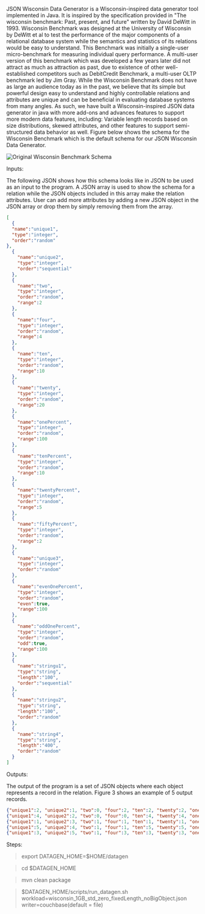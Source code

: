 JSON Wisconsin Data Generator is a Wisconsin-inspired data generator tool implemented in Java. It is inspired by the specification provided in "The wisconsin benchmark: Past, present, and future" written by David DeWitt in 1993. Wisconsin Benchmark was designed at the University of Wisconsin by DeWitt et al to test the performance of the major components of a relational database system while the semantics and statistics of its relations would be easy to understand.  This Benchmark was initially a single-user micro-benchmark for measuring individual query performance. A multi-user version of this benchmark which was developed a few years later did not attract as much as attraction as past, due to existence of other well-established competitors such as DebitCredit Benchmark, a multi-user OLTP benchmark led by Jim Gray.
While the Wisconsin Benchmark does not have as large an audience today as in the past, we believe that its simple but powerful design easy to understand and highly controllable relations and attributes are unique and can be beneficial in evaluating database systems from many angles. As such, we have built a Wisconsin-inspired JSON data generator in java with more add-ons and advances features to support more modern data features, including: Variable length records based on size distributions, skewed attributes, and other features to support semi-structured data behavior as well.
Figure below shows the schema for the Wisconsin Benchmark which is the default schema for our JSON Wisconsin Data Generator. 

![Original Wisconsin Benchmark Schema](https://github.com/shivajah/JSON-Wisconsin-Data-Generator/blob/main/Wisconsin%20Benchmark-%20Original%20Schema.png)


Inputs:

The following JSON shows how this schema looks like in JSON to be used as an input to the program. A JSON array is used to show the schema for a relation while the JSON objects included in this array make the relation attributes. User can add more attributes by adding a new JSON object in the JSON array or drop them by simply removing them from the array.

```JSON
[
  {
  "name":"unique1",
  "type":"integer",
  "order":"random"
},
  {
    "name":"unique2",
    "type":"integer",
    "order":"sequential"
  },
  {
    "name":"two",
    "type":"integer",
    "order":"random",
    "range":2
  },
  {
    "name":"four",
    "type":"integer",
    "order":"random",
    "range":4
  },
  {
    "name":"ten",
    "type":"integer",
    "order":"random",
    "range":10
  },
  {
    "name":"twenty",
    "type":"integer",
    "order":"random",
    "range":20
  },
  {
    "name":"onePercent",
    "type":"integer",
    "order":"random",
    "range":100
  },
  {
    "name":"tenPercent",
    "type":"integer",
    "order":"random",
    "range":10
  },
  {
    "name":"twentyPercent",
    "type":"integer",
    "order":"random",
    "range":5
  },
  {
    "name":"fiftyPercent",
    "type":"integer",
    "order":"random",
    "range":2
  },
  {
    "name":"unique3",
    "type":"integer",
    "order":"random"
  },
  {
    "name":"evenOnePercent",
    "type":"integer",
    "order":"random",
    "even":true,
    "range":100
  },
  {
    "name":"oddOnePercent",
    "type":"integer",
    "order":"random",
    "odd":true,
    "range":100
  },
  {
    "name":"stringu1",
    "type":"string",
    "length":"100",
    "order":"sequential"
  },
  {
    "name":"stringu2",
    "type":"string",
    "length":"100",
    "order":"random"
  },
  {
    "name":"string4",
    "type":"string",
    "length":"400",
    "order":"random"
  }
]

```

Outputs:

The output of the program is a set of JSON objects where each object represents a record in the relation. Figure 3 shows an example of 5 output records.

```JSON
{"unique1":2, "unique2":1, "two":0, "four":2, "ten":2, "twenty":2, "onePercent":2, "tenPercent":2, "twentyPercent":2, "fiftyPercent":0, "unique3":2, "evenOnePercent":4, "oddOnePercent":5, "stringu1":"BAAAAAAXXXXXXXXXXXXXXXXXXXXXXXXXXXXXXXXXXXXXXXXXXXXXXXXXXXXXXXXXXXXXXXXXXXXXXXXXXXXXXXXXXXXXXXXXXXXX", "stringu2":"CAAAAAAXXXXXXXXXXXXXXXXXXXXXXXXXXXXXXXXXXXXXXXXXXXXXXXXXXXXXXXXXXXXXXXXXXXXXXXXXXXXXXXXXXXXXXXXXXXXX", "string4":"CAAAAAAXXXXXXXXXXXXXXXXXXXXXXXXXXXXXXXXXXXXXXXXXXXXXXXXXXXXXXXXXXXXXXXXXXXXXXXXXXXXXXXXXXXXXXXXXXXXXXXXXXXXXXXXXXXXXXXXXXXXXXXXXXXXXXXXXXXXXXXXXXXXXXXXXXXXXXXXXXXXXXXXXXXXXXXXXXXXXXXXXXXXXXXXXXXXXXXXXXXXXXXXXXXXXXXXXXXXXXXXXXXXXXXXXXXXXXXXXXXXXXXXXXXXXXXXXXXXXXXXXXXXXXXXXXXXXXXXXXXXXXXXXXXXXXXXXXXXXXXXXXXXXXXXXXXXXXXXXXXXXXXXXXXXXXXXXXXXXXXXXXXXXXXXXXXXXXXXXXXXXXXXXXXXXXXXXXXXXXXXXXXXXXXXXXXXXXXXX"}
{"unique1":4, "unique2":2, "two":0, "four":0, "ten":4, "twenty":4, "onePercent":4, "tenPercent":4, "twentyPercent":4, "fiftyPercent":0, "unique3":4, "evenOnePercent":8, "oddOnePercent":9, "stringu1":"CAAAAAAXXXXXXXXXXXXXXXXXXXXXXXXXXXXXXXXXXXXXXXXXXXXXXXXXXXXXXXXXXXXXXXXXXXXXXXXXXXXXXXXXXXXXXXXXXXXX", "stringu2":"EAAAAAAXXXXXXXXXXXXXXXXXXXXXXXXXXXXXXXXXXXXXXXXXXXXXXXXXXXXXXXXXXXXXXXXXXXXXXXXXXXXXXXXXXXXXXXXXXXXX", "string4":"EAAAAAAXXXXXXXXXXXXXXXXXXXXXXXXXXXXXXXXXXXXXXXXXXXXXXXXXXXXXXXXXXXXXXXXXXXXXXXXXXXXXXXXXXXXXXXXXXXXXXXXXXXXXXXXXXXXXXXXXXXXXXXXXXXXXXXXXXXXXXXXXXXXXXXXXXXXXXXXXXXXXXXXXXXXXXXXXXXXXXXXXXXXXXXXXXXXXXXXXXXXXXXXXXXXXXXXXXXXXXXXXXXXXXXXXXXXXXXXXXXXXXXXXXXXXXXXXXXXXXXXXXXXXXXXXXXXXXXXXXXXXXXXXXXXXXXXXXXXXXXXXXXXXXXXXXXXXXXXXXXXXXXXXXXXXXXXXXXXXXXXXXXXXXXXXXXXXXXXXXXXXXXXXXXXXXXXXXXXXXXXXXXXXXXXXXXXXXXXX"}
{"unique1":1, "unique2":3, "two":1, "four":1, "ten":1, "twenty":1, "onePercent":1, "tenPercent":1, "twentyPercent":1, "fiftyPercent":1, "unique3":1, "evenOnePercent":2, "oddOnePercent":3, "stringu1":"DAAAAAAXXXXXXXXXXXXXXXXXXXXXXXXXXXXXXXXXXXXXXXXXXXXXXXXXXXXXXXXXXXXXXXXXXXXXXXXXXXXXXXXXXXXXXXXXXXXX", "stringu2":"BAAAAAAXXXXXXXXXXXXXXXXXXXXXXXXXXXXXXXXXXXXXXXXXXXXXXXXXXXXXXXXXXXXXXXXXXXXXXXXXXXXXXXXXXXXXXXXXXXXX", "string4":"BAAAAAAXXXXXXXXXXXXXXXXXXXXXXXXXXXXXXXXXXXXXXXXXXXXXXXXXXXXXXXXXXXXXXXXXXXXXXXXXXXXXXXXXXXXXXXXXXXXXXXXXXXXXXXXXXXXXXXXXXXXXXXXXXXXXXXXXXXXXXXXXXXXXXXXXXXXXXXXXXXXXXXXXXXXXXXXXXXXXXXXXXXXXXXXXXXXXXXXXXXXXXXXXXXXXXXXXXXXXXXXXXXXXXXXXXXXXXXXXXXXXXXXXXXXXXXXXXXXXXXXXXXXXXXXXXXXXXXXXXXXXXXXXXXXXXXXXXXXXXXXXXXXXXXXXXXXXXXXXXXXXXXXXXXXXXXXXXXXXXXXXXXXXXXXXXXXXXXXXXXXXXXXXXXXXXXXXXXXXXXXXXXXXXXXXXXXXXXXX"}
{"unique1":5, "unique2":4, "two":1, "four":1, "ten":5, "twenty":5, "onePercent":5, "tenPercent":5, "twentyPercent":0, "fiftyPercent":1, "unique3":5, "evenOnePercent":10, "oddOnePercent":11, "stringu1":"EAAAAAAXXXXXXXXXXXXXXXXXXXXXXXXXXXXXXXXXXXXXXXXXXXXXXXXXXXXXXXXXXXXXXXXXXXXXXXXXXXXXXXXXXXXXXXXXXXXX", "stringu2":"FAAAAAAXXXXXXXXXXXXXXXXXXXXXXXXXXXXXXXXXXXXXXXXXXXXXXXXXXXXXXXXXXXXXXXXXXXXXXXXXXXXXXXXXXXXXXXXXXXXX", "string4":"FAAAAAAXXXXXXXXXXXXXXXXXXXXXXXXXXXXXXXXXXXXXXXXXXXXXXXXXXXXXXXXXXXXXXXXXXXXXXXXXXXXXXXXXXXXXXXXXXXXXXXXXXXXXXXXXXXXXXXXXXXXXXXXXXXXXXXXXXXXXXXXXXXXXXXXXXXXXXXXXXXXXXXXXXXXXXXXXXXXXXXXXXXXXXXXXXXXXXXXXXXXXXXXXXXXXXXXXXXXXXXXXXXXXXXXXXXXXXXXXXXXXXXXXXXXXXXXXXXXXXXXXXXXXXXXXXXXXXXXXXXXXXXXXXXXXXXXXXXXXXXXXXXXXXXXXXXXXXXXXXXXXXXXXXXXXXXXXXXXXXXXXXXXXXXXXXXXXXXXXXXXXXXXXXXXXXXXXXXXXXXXXXXXXXXXXXXXXXXXX"}
{"unique1":3, "unique2":5, "two":1, "four":3, "ten":3, "twenty":3, "onePercent":3, "tenPercent":3, "twentyPercent":3, "fiftyPercent":1, "unique3":3, "evenOnePercent":6, "oddOnePercent":7, "stringu1":"FAAAAAAXXXXXXXXXXXXXXXXXXXXXXXXXXXXXXXXXXXXXXXXXXXXXXXXXXXXXXXXXXXXXXXXXXXXXXXXXXXXXXXXXXXXXXXXXXXXX", "stringu2":"DAAAAAAXXXXXXXXXXXXXXXXXXXXXXXXXXXXXXXXXXXXXXXXXXXXXXXXXXXXXXXXXXXXXXXXXXXXXXXXXXXXXXXXXXXXXXXXXXXXX", "string4":"DAAAAAAXXXXXXXXXXXXXXXXXXXXXXXXXXXXXXXXXXXXXXXXXXXXXXXXXXXXXXXXXXXXXXXXXXXXXXXXXXXXXXXXXXXXXXXXXXXXXXXXXXXXXXXXXXXXXXXXXXXXXXXXXXXXXXXXXXXXXXXXXXXXXXXXXXXXXXXXXXXXXXXXXXXXXXXXXXXXXXXXXXXXXXXXXXXXXXXXXXXXXXXXXXXXXXXXXXXXXXXXXXXXXXXXXXXXXXXXXXXXXXXXXXXXXXXXXXXXXXXXXXXXXXXXXXXXXXXXXXXXXXXXXXXXXXXXXXXXXXXXXXXXXXXXXXXXXXXXXXXXXXXXXXXXXXXXXXXXXXXXXXXXXXXXXXXXXXXXXXXXXXXXXXXXXXXXXXXXXXXXXXXXXXXXXXXXXXXXX"}

```

Steps:
> export DATAGEN_HOME=$HOME/datagen

> cd $DATAGEN_HOME

> mvn clean package 

> $DATAGEN_HOME/scripts/run_datagen.sh workload=wisconsin_1GB_std_zero_fixedLength_noBigObject.json writer=couchbase(default = file)
